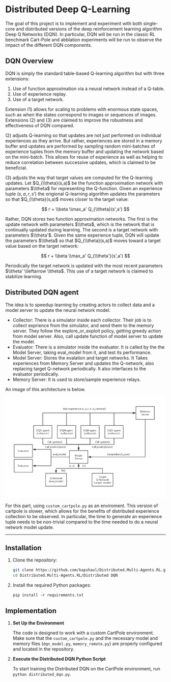 # Distributed Deep Q-Learning
The goal of this project is to implement and experiment with both single-core and distributed versions of the deep reinforcement learning algorithm Deep Q Networks (DQN).
In particular, DQN will be run in the classic RL benchmark Cart-Pole and abblation experiments will be run to observe the impact of the different DQN components.

## DQN Overview
DQN is simply the standard table-based Q-learning algorithm but with three extensions:
1) Use of function approximation via a neural network instead of a Q-table.
2) Use of experience replay.
3) Use of a target network.

Extension (1) allows for scaling to problems with enormous state spaces, such as when the states correspond to images or sequences of images. Extensions (2) and (3) are claimed to improve the robustness and effectiveness of DQN compared.

(2) adjusts Q-learning so that updates are not just performed on individual experiences as they arrive. But rather, experiences are stored in a memory buffer and updates are performed by sampling random mini-batches of experience tuples from the memory buffer and updating the network based on the mini-batch. This allows for reuse of experience as well as helping to reduce correlation between successive updates, which is claimed to be beneficial.

(3) adjusts the way that target values are computed for the Q-learning updates. Let $Q_{\\theta}(s,a)$ be the function approximation network with parameters $\\theta$ for representing the Q-function. Given an experience tuple $(s, a, r, s')$ the origional Q-learning algorithm updates the parameters so that $Q_{\\theta}(s,a)$ moves closer to the target value:

$$
r + \\beta \\max_a' Q_{\\theta}(s',a')
$$

Rather, DQN stores two function approximation networks. The first is the update network with parameters $\\theta$, which is the network that is continually updated during learning. The second is a target network with parameters $\\theta'$. Given the same experience tuple, DQN will update the parameters $\\theta$ so that $Q_{\\theta}(s,a)$ moves toward a target value based on the target network:

$$
r + \\beta \\max_a' Q_{\\theta'}(s',a')
$$

Periodically the target network is updated with the most recent parameters $\\theta' \\leftarrow \\theta$. This use of a target network is claimed to stabilize learning.

## Distributed DQN agent

The idea is to speedup learning by creating actors to collect data and a model server to update the neural network model.
- Collector: There is a simulator inside each collector. Their job is to collect exprience from the simulator, and send them to the memory server. They follow the explore_or_exploit policy, getting greedy action from model server. Also, call update function of model server to update the model.
- Evaluator: There is a simulator inside the evaluator. It is called by the the Model Server, taking eval_model from it, and test its performance.
- Model Server: Stores the evalation and target networks. It Takes experiences from Memory Server and updates the Q-network, also replacing target Q-network periodically. It also interfaces to the evaluator periodically.
- Memory Server: It is used to store/sample experience relays.

An image of this architecture is below.

<img src="https://github.com/kapshaul/Distributed.Multi-Agents.RL/blob/master/Distributed%20DQN/distributed%20DQN.png" width="800">

For this part, using ```custom_cartpole.py``` as an enviroment. This version of cartpole is slower, which allows for the benefits of distributed experience collection to be observed. In particular, the time to generate an experience tuple needs to be non-trivial compared to the time needed to do a neural network model update.

---

## Installation

1. Clone the repository:

    ```bash
    git clone https://github.com/kapshaul/Distributed.Multi-Agents.RL.git
    cd Distributed.Multi-Agents.RL/Distributed DQN
    ```

2. Install the required Python packages:

    ```
    pip install -r requirements.txt
    ```

## Implementation

1. **Set Up the Environment**

   The code is designed to work with a custom CartPole environment. Make sure that the `custom_cartpole.py` and the necessary model and memory files (`dqn_model.py`, `memory_remote.py`) are properly configured and located in the repository.

2. **Execute the Distributed DQN Python Script**

   To start training the Distributed DQN on the CartPole environment, run `python distributed_dqn.py`.

